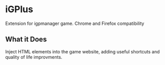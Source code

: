 # iGPlus
Extension for igpmanager game. Chrome and Firefox compatibility

## What it Does
Inject HTML elements into the game website, adding useful shortcuts and quality of life improvments.

